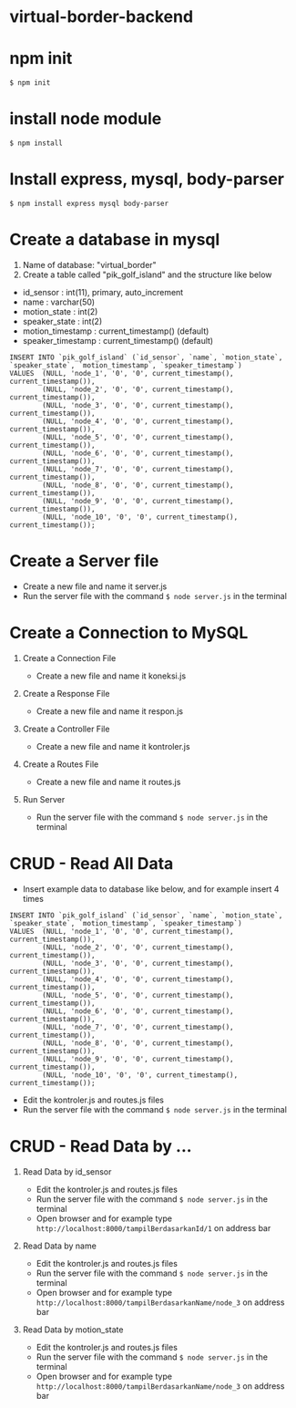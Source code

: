 # virtual-border-backend

# npm init

`$ npm init`

# install node module

`$ npm install`

# Install express, mysql, body-parser

`$ npm install express mysql body-parser`

# Create a database in mysql

1. Name of database: "virtual_border"
2. Create a table called "pik_golf_island" and the structure like below

- id_sensor : int(11), primary, auto_increment
- name : varchar(50)
- motion_state : int(2)
- speaker_state : int(2)
- motion_timestamp : current_timestamp() (default)
- speaker_timestamp : current_timestamp() (default)

```
INSERT INTO `pik_golf_island` (`id_sensor`, `name`, `motion_state`, `speaker_state`, `motion_timestamp`, `speaker_timestamp`)
VALUES  (NULL, 'node_1', '0', '0', current_timestamp(), current_timestamp()),
        (NULL, 'node_2', '0', '0', current_timestamp(), current_timestamp()),
        (NULL, 'node_3', '0', '0', current_timestamp(), current_timestamp()),
        (NULL, 'node_4', '0', '0', current_timestamp(), current_timestamp()),
        (NULL, 'node_5', '0', '0', current_timestamp(), current_timestamp()),
        (NULL, 'node_6', '0', '0', current_timestamp(), current_timestamp()),
        (NULL, 'node_7', '0', '0', current_timestamp(), current_timestamp()),
        (NULL, 'node_8', '0', '0', current_timestamp(), current_timestamp()),
        (NULL, 'node_9', '0', '0', current_timestamp(), current_timestamp()),
        (NULL, 'node_10', '0', '0', current_timestamp(), current_timestamp());
```

# Create a Server file

- Create a new file and name it server.js
- Run the server file with the command `$ node server.js` in the terminal

# Create a Connection to MySQL

1. Create a Connection File

   - Create a new file and name it koneksi.js

2. Create a Response File

   - Create a new file and name it respon.js

3. Create a Controller File

   - Create a new file and name it kontroler.js

4. Create a Routes File

   - Create a new file and name it routes.js

5. Run Server
   - Run the server file with the command `$ node server.js` in the terminal

# CRUD - Read All Data

- Insert example data to database like below, and for example insert 4 times

```
INSERT INTO `pik_golf_island` (`id_sensor`, `name`, `motion_state`, `speaker_state`, `motion_timestamp`, `speaker_timestamp`)
VALUES  (NULL, 'node_1', '0', '0', current_timestamp(), current_timestamp()),
        (NULL, 'node_2', '0', '0', current_timestamp(), current_timestamp()),
        (NULL, 'node_3', '0', '0', current_timestamp(), current_timestamp()),
        (NULL, 'node_4', '0', '0', current_timestamp(), current_timestamp()),
        (NULL, 'node_5', '0', '0', current_timestamp(), current_timestamp()),
        (NULL, 'node_6', '0', '0', current_timestamp(), current_timestamp()),
        (NULL, 'node_7', '0', '0', current_timestamp(), current_timestamp()),
        (NULL, 'node_8', '0', '0', current_timestamp(), current_timestamp()),
        (NULL, 'node_9', '0', '0', current_timestamp(), current_timestamp()),
        (NULL, 'node_10', '0', '0', current_timestamp(), current_timestamp());
```

- Edit the kontroler.js and routes.js files
- Run the server file with the command `$ node server.js` in the terminal

# CRUD - Read Data by ...

1. Read Data by id_sensor

   - Edit the kontroler.js and routes.js files
   - Run the server file with the command `$ node server.js` in the terminal
   - Open browser and for example type `http://localhost:8000/tampilBerdasarkanId/1` on address bar

2. Read Data by name

   - Edit the kontroler.js and routes.js files
   - Run the server file with the command `$ node server.js` in the terminal
   - Open browser and for example type `http://localhost:8000/tampilBerdasarkanName/node_3` on address bar

3. Read Data by motion_state

   - Edit the kontroler.js and routes.js files
   - Run the server file with the command `$ node server.js` in the terminal
   - Open browser and for example type `http://localhost:8000/tampilBerdasarkanName/node_3` on address bar
